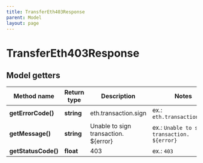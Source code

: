 ```yaml
---
title: TransferEth403Response
parent: Model
layout: page
---
```


# TransferEth403Response

## Model getters

Method name | Return type | Description | Notes
------------ | ------------- | ------------- | -------------
**getErrorCode()** | **string** | eth.transaction.sign | ex.: `eth.transaction.sign`
**getMessage()** | **string** | Unable to sign transaction. ${error} | ex.: `Unable to sign transaction. ${error}`
**getStatusCode()** | **float** | 403 | ex.: `403`

